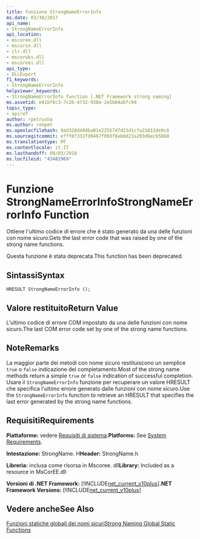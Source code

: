 ```yaml
---
title: Funzione StrongNameErrorInfo
ms.date: 03/30/2017
api_name:
- StrongNameErrorInfo
api_location:
- mscoree.dll
- mscorsn.dll
- clr.dll
- mscorwks.dll
- mscoreei.dll
api_type:
- DLLExport
f1_keywords:
- StrongNameErrorInfo
helpviewer_keywords:
- StrongNameErrorInfo function [.NET Framework strong naming]
ms.assetid: e91bf8c3-7c26-4732-938e-2e5b04abfc99
topic_type:
- apiref
author: rpetrusha
ms.author: ronpet
ms.openlocfilehash: 9ad328d484ba01e22557d7d23d1cfa21813de9c8
ms.sourcegitcommit: efff8f331fd9467f093f8ab8d23a203d6ecb5b60
ms.translationtype: MT
ms.contentlocale: it-IT
ms.lasthandoff: 09/03/2018
ms.locfileid: "43481969"
---
```

# <a name="strongnameerrorinfo-function"></a><span data-ttu-id="0f4bd-102">Funzione StrongNameErrorInfo</span><span class="sxs-lookup"><span data-stu-id="0f4bd-102">StrongNameErrorInfo Function</span></span>
<span data-ttu-id="0f4bd-103">Ottiene l'ultimo codice di errore che è stato generato da una delle funzioni con nome sicuro.</span><span class="sxs-lookup"><span data-stu-id="0f4bd-103">Gets the last error code that was raised by one of the strong name functions.</span></span>  
  
 <span data-ttu-id="0f4bd-104">Questa funzione è stata deprecata.</span><span class="sxs-lookup"><span data-stu-id="0f4bd-104">This function has been deprecated.</span></span>  
  
## <a name="syntax"></a><span data-ttu-id="0f4bd-105">Sintassi</span><span class="sxs-lookup"><span data-stu-id="0f4bd-105">Syntax</span></span>  
  
```  
HRESULT StrongNameErrorInfo ();   
```  
  
## <a name="return-value"></a><span data-ttu-id="0f4bd-106">Valore restituito</span><span class="sxs-lookup"><span data-stu-id="0f4bd-106">Return Value</span></span>  
 <span data-ttu-id="0f4bd-107">L'ultimo codice di errore COM impostato da una delle funzioni con nome sicuro.</span><span class="sxs-lookup"><span data-stu-id="0f4bd-107">The last COM error code set by one of the strong name functions.</span></span>  
  
## <a name="remarks"></a><span data-ttu-id="0f4bd-108">Note</span><span class="sxs-lookup"><span data-stu-id="0f4bd-108">Remarks</span></span>  
 <span data-ttu-id="0f4bd-109">La maggior parte dei metodi con nome sicuro restituiscono un semplice `true` o `false` indicazione del completamento.</span><span class="sxs-lookup"><span data-stu-id="0f4bd-109">Most of the strong name methods return a simple `true` or `false` indication of successful completion.</span></span> <span data-ttu-id="0f4bd-110">Usare il `StrongNameErrorInfo` funzione per recuperare un valore HRESULT che specifica l'ultimo errore generato dalle funzioni con nome sicuro.</span><span class="sxs-lookup"><span data-stu-id="0f4bd-110">Use the `StrongNameErrorInfo` function to retrieve an HRESULT that specifies the last error generated by the strong name functions.</span></span>  
  
## <a name="requirements"></a><span data-ttu-id="0f4bd-111">Requisiti</span><span class="sxs-lookup"><span data-stu-id="0f4bd-111">Requirements</span></span>  
 <span data-ttu-id="0f4bd-112">**Piattaforme:** vedere [Requisiti di sistema](../../../../docs/framework/get-started/system-requirements.md).</span><span class="sxs-lookup"><span data-stu-id="0f4bd-112">**Platforms:** See [System Requirements](../../../../docs/framework/get-started/system-requirements.md).</span></span>  
  
 <span data-ttu-id="0f4bd-113">**Intestazione:** StrongName. H</span><span class="sxs-lookup"><span data-stu-id="0f4bd-113">**Header:** StrongName.h</span></span>  
  
 <span data-ttu-id="0f4bd-114">**Libreria:** inclusa come risorsa in Mscoree. dll</span><span class="sxs-lookup"><span data-stu-id="0f4bd-114">**Library:** Included as a resource in MsCorEE.dll</span></span>  
  
 <span data-ttu-id="0f4bd-115">**Versioni di .NET Framework:** [!INCLUDE[net_current_v10plus](../../../../includes/net-current-v10plus-md.md)]</span><span class="sxs-lookup"><span data-stu-id="0f4bd-115">**.NET Framework Versions:** [!INCLUDE[net_current_v10plus](../../../../includes/net-current-v10plus-md.md)]</span></span>  
  
## <a name="see-also"></a><span data-ttu-id="0f4bd-116">Vedere anche</span><span class="sxs-lookup"><span data-stu-id="0f4bd-116">See Also</span></span>  
 [<span data-ttu-id="0f4bd-117">Funzioni statiche globali dei nomi sicuri</span><span class="sxs-lookup"><span data-stu-id="0f4bd-117">Strong Naming Global Static Functions</span></span>](https://msdn.microsoft.com/library/efa715df-e8cc-48f2-9ec4-26586f0dc8d0)
